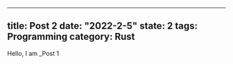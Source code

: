 
---
title: Post 2
date: "2022-2-5"
state: 2
tags: Programming
category: Rust
---

Hello, I am _Post 1